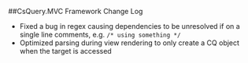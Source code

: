 ##CsQuery.MVC Framework Change Log

* Fixed a bug in regex causing dependencies to be unresolved if on a single line comments, e.g. `/* using something */`
* Optimized parsing during view rendering to only create a CQ object when the target is accessed
